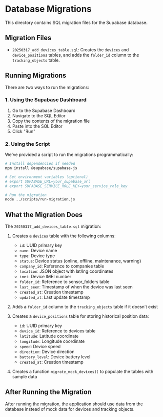 # Database Migrations

This directory contains SQL migration files for the Supabase database.

## Migration Files

- `20250317_add_devices_table.sql`: Creates the `devices` and `device_positions` tables, and adds the `folder_id` column to the `tracking_objects` table.

## Running Migrations

There are two ways to run the migrations:

### 1. Using the Supabase Dashboard

1. Go to the Supabase Dashboard
2. Navigate to the SQL Editor
3. Copy the contents of the migration file
4. Paste into the SQL Editor
5. Click "Run"

### 2. Using the Script

We've provided a script to run the migrations programmatically:

```bash
# Install dependencies if needed
npm install @supabase/supabase-js

# Set environment variables (optional)
# export SUPABASE_URL=your_supabase_url
# export SUPABASE_SERVICE_ROLE_KEY=your_service_role_key

# Run the migration
node ../scripts/run-migration.js
```

## What the Migration Does

The `20250317_add_devices_table.sql` migration:

1. Creates a `devices` table with the following columns:
   - `id`: UUID primary key
   - `name`: Device name
   - `type`: Device type
   - `status`: Device status (online, offline, maintenance, warning)
   - `company_id`: Reference to companies table
   - `location`: JSON object with lat/lng coordinates
   - `imei`: Device IMEI number
   - `folder_id`: Reference to sensor_folders table
   - `last_seen`: Timestamp of when the device was last seen
   - `created_at`: Creation timestamp
   - `updated_at`: Last update timestamp

2. Adds a `folder_id` column to the `tracking_objects` table if it doesn't exist

3. Creates a `device_positions` table for storing historical position data:
   - `id`: UUID primary key
   - `device_id`: Reference to devices table
   - `latitude`: Latitude coordinate
   - `longitude`: Longitude coordinate
   - `speed`: Device speed
   - `direction`: Device direction
   - `battery_level`: Device battery level
   - `created_at`: Creation timestamp

4. Creates a function `migrate_mock_devices()` to populate the tables with sample data

## After Running the Migration

After running the migration, the application should use data from the database instead of mock data for devices and tracking objects.